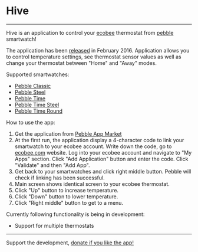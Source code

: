 # Hive


----------

Hive is an application to control your [ecobee](www.ecobee.com) thermostat from [pebble](www.pebble.com) smartwatch!

The application has been [released](https://apps.getpebble.com/en_US/application/56c3897cf3dab7ddce00001c) in February 2016. 
Application allows you to control temperature settings, see thermostat sensor values as well as change your thermostat between "Home" and "Away" modes.

Supported smartwatches:

 - [Pebble Classic](https://www.pebble.com/buy-pebble-smartwatch)
 - [Pebble Steel](https://www.pebble.com/buy-pebble-steel-smartwatch)
 - [Pebble Time](https://www.pebble.com/buy-pebble-time-smartwatch)
 - [Pebble Time Steel](https://www.pebble.com/buy-pebble-time-steel-smartwatch)
 - [Pebble Time Round](https://www.pebble.com/buy-pebble-time-round-smartwatch)

How to use the app: 

 1. Get the application from [Pebble App Market](https://apps.getpebble.com/en_US/application/56c3897cf3dab7ddce00001c)
 2. At the first run, the application display a 4-character code to link your smartwatch to your ecobee account. Write down the code, go to [ecobee.com](ecobee.com) website. Log into your ecobee account and navigate to "My Apps" section. Click "Add Application" button and enter the code. Click "Validate" and then "Add App".
 3. Get back to your smartwatches and click right middle button. Pebble will check if linking has been successful. 
 4. Main screen shows identical screen to your ecobee thermostat. 
 5. Click "Up" button to increase temperature. 
 6. Click "Down" button to lower temperature. 
 7. Click "Right middle" button to get to a menu.

Currently following functionality is being in development: 

 - Support for multiple thermostats


----------
Support the development, [donate if you like the app!](https://www.paypal.me/appspace)
